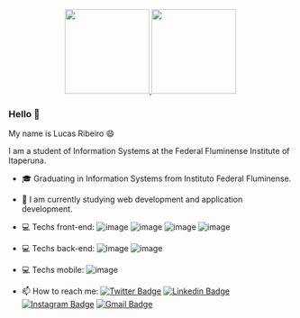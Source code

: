 <div align="center" >
  <a href="https://github.com/lucasmartinsribeiro">
    <img height="150em" src="https://github-readme-stats.vercel.app/api?username=lucasmartinsribeiro&show_icons=true&theme=dark" />
  </a>
  <a href="https://github.com/lucasmartinsribeiro">
    <img height="150em" src="https://github-readme-stats.vercel.app/api/top-langs/?username=lucasmartinsribeiro&layout=compact&theme=dark&langs_count=10" />
  </a>
</div>

### Hello 👋
My name is Lucas Ribeiro 😄 

I am a student of Information Systems at the Federal Fluminense Institute of Itaperuna.

- 🎓 Graduating in Information Systems from Instituto Federal Fluminense.
- 🌱 I am currently studying web development and application development.
- 💻 Techs front-end: ![image](https://img.shields.io/badge/HTML5-E34F26?style=for-the-badge&logo=html5&logoColor=FFFFFF) ![image](https://img.shields.io/badge/CSS3-1572B6?style=for-the-badge&logo=css3&logoColor=FFFFFF) ![image](https://img.shields.io/badge/JavaScript-323330?style=for-the-badge&logo=javascript&logoColor=F7DF1E) ![image](https://img.shields.io/badge/React-1DA1F2?style=for-the-badge&logo=react&logoColor=azul)
- 💻 Techs back-end: ![image](https://img.shields.io/badge/Java-FF3B2D?style=for-the-badge&logo=java&logoColor=FFFFFF) ![image](https://img.shields.io/badge/Node-02E639?style=for-the-badge&logo=node.js&logoColor=FFFFFF)
- 💻 Techs mobile: ![image](https://img.shields.io/badge/React%20Native-000000?style=for-the-badge&logo=react&logoColor=azul)

- 📫 How to reach me:
[![Twitter Badge](https://img.shields.io/badge/-@ribeirolucas51-1DA1F2?style=flat-square&labelColor=1DA1F2&logo=twitter&logoColor=white&link=https://twitter.com/ribeirolucas51)](https://twitter.com/ribeirolucas51) 
[![Linkedin Badge](https://img.shields.io/badge/-LinkedIn-0077B5?style=flat-square&logo=Linkedin&logoColor=white&link=https://www.linkedin.com/in/lucas-51ribeiro/)](https://www.linkedin.com/in/lucas-51ribeiro/) 
[![Instagram Badge](https://img.shields.io/badge/-Instagram-E4405F?style=flat-square&logo=Instagram&logoColor=white&link=https://www.instagram.com/lucasm_ribeiro/)](https://www.instagram.com/lucasm_ribeiro/)
[![Gmail Badge](https://img.shields.io/badge/-lucasmartins0498@gmail.com-red?style=flat-square&logo=Gmail&logoColor=white&link=mailto:lucasmartins0498@gmail.com)](mailto:lucasmartins0498@gmail.com)

<!--
**lucasmartinsribeiro/lucasmartinsribeiro** is a ✨ _special_ ✨ repository because its `README.md` (this file) appears on your GitHub profile.

Here are some ideas to get you started:

- 🔭 I’m currently working on ...
- 🌱 I’m currently learning ...
- 👯 I’m looking to collaborate on ...
- 🤔 I’m looking for help with ...
- 💬 Ask me about ...
- 📫 How to reach me: ...
- 😄 Pronouns: ...
- ⚡ Fun fact: ...
-->
